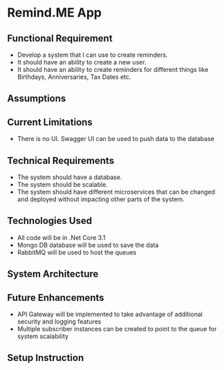 # Remind.ME App

## Functional Requirement
 * Develop a system that I can use to create reminders.
 * It should have an ability to create a new user.
 * It should have an ability to create reminders for different things like Birthdays, Anniversaries, Tax Dates etc.

## Assumptions

## Current Limitations
 * There is no UI. Swagger UI can be used to push data to the database
 
## Technical Requirements
 * The system should have a database.
 * The system should be scalable.
 * The system should have different microservices that can be changed and deployed without impacting other parts of the system.
 
 ## Technologies Used
 * All code will be in .Net Core 3.1
 * Mongo DB database will be used to save the data
 * RabbitMQ will be used to host the queues 
 
 ## System Architecture
 
 ## Future Enhancements
 * API Gateway will be implemented to take advantage of additional   security and logging features
 * Multiple subscriber instances can be created to point to the queue for system scalability
 
 ## Setup Instruction
  
 
